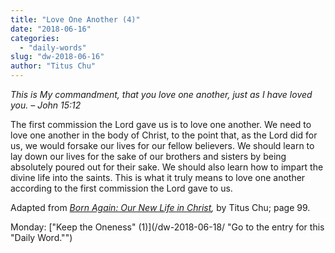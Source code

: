 ```yaml
---
title: "Love One Another (4)"
date: "2018-06-16"
categories: 
  - "daily-words"
slug: "dw-2018-06-16"
author: "Titus Chu"
---
```


_This is My commandment, that you love one another, just as I have loved you._ _– John 15:12_

The first commission the Lord gave us is to love one another. We need to love one another in the body of Christ, to the point that, as the Lord did for us, we would forsake our lives for our fellow believers. We should learn to lay down our lives for the sake of our brothers and sisters by being absolutely poured out for their sake. We should also learn how to impart the divine life into the saints. This is what it truly means to love one another according to the first commission the Lord gave to us.

Adapted from _[Born Again: Our New Life in Christ](/book-born-again/ "Go to the listing for this book."),_ by Titus Chu; page 99.

Monday: ["Keep the Oneness" (1)](/dw-2018-06-18/ "Go to the entry for this "Daily Word."")
